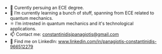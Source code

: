 - 🔭 Curently persuing an ECE degree.
- 🌱 I’m currently learning a bunch of stuff, spanning from ECE related to quantum mechanics.
- ⚛ I’m intrested in quantum mechanics and it's technological applications.
- 📫 Contact me: constantinidisjpanagiotis@gmail.com
- 🔹 Find me on LinkedIn: www.linkedin.com/in/panagiotis-constantinidis-966512279

<!--
**pConstantinidis/pConstantinidis** is a ✨ _special_ ✨ repository because its `README.md` (this file) appears on your GitHub profile.
-->

